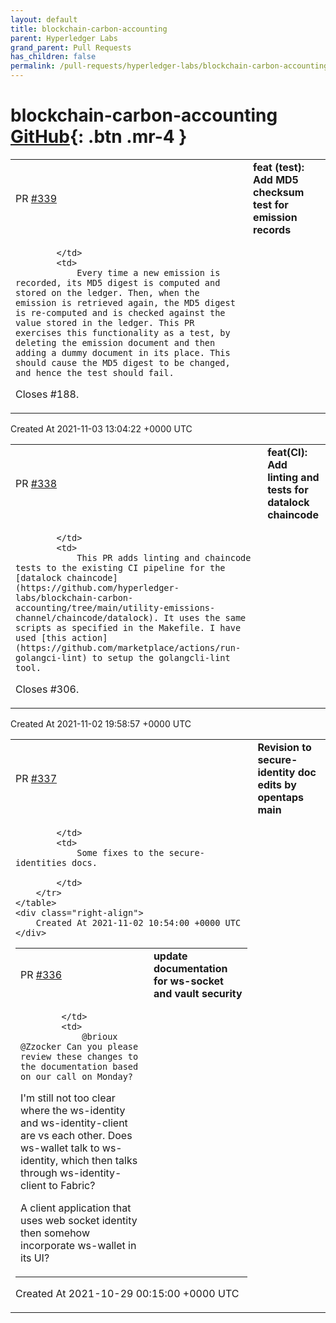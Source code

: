 ```yaml
---
layout: default
title: blockchain-carbon-accounting
parent: Hyperledger Labs
grand_parent: Pull Requests
has_children: false
permalink: /pull-requests/hyperledger-labs/blockchain-carbon-accounting
---
```


# blockchain-carbon-accounting <span class="fs-3 right-align">[GitHub](https://github.com/hyperledger-labs/blockchain-carbon-accounting){: .btn .mr-4 }</span>


<div>
    <table>
        <tr>
            <td>
                PR <a href="https://github.com/hyperledger-labs/blockchain-carbon-accounting/pull/339" class=".btn">#339</a>
            </td>
            <td>
                <b>
                    feat (test): Add MD5 checksum test for emission records
                </b>
            </td>
        </tr>
        <tr>
            <td>
                
            </td>
            <td>
                Every time a new emission is recorded, its MD5 digest is computed and stored on the ledger. Then, when the emission is retrieved again, the MD5 digest is re-computed and is checked against the value stored in the ledger. This PR exercises this functionality as a test, by deleting the emission document and then adding a dummy document in its place. This should cause the MD5 digest to be changed, and hence the test should fail.

Closes #188.
            </td>
        </tr>
    </table>
    <div class="right-align">
        Created At 2021-11-03 13:04:22 +0000 UTC
    </div>
</div>

<div>
    <table>
        <tr>
            <td>
                PR <a href="https://github.com/hyperledger-labs/blockchain-carbon-accounting/pull/338" class=".btn">#338</a>
            </td>
            <td>
                <b>
                    feat(CI): Add linting and tests for datalock chaincode
                </b>
            </td>
        </tr>
        <tr>
            <td>
                
            </td>
            <td>
                This PR adds linting and chaincode tests to the existing CI pipeline for the [datalock chaincode](https://github.com/hyperledger-labs/blockchain-carbon-accounting/tree/main/utility-emissions-channel/chaincode/datalock). It uses the same scripts as specified in the Makefile. I have used [this action](https://github.com/marketplace/actions/run-golangci-lint) to setup the golangcli-lint tool.

Closes #306.
            </td>
        </tr>
    </table>
    <div class="right-align">
        Created At 2021-11-02 19:58:57 +0000 UTC
    </div>
</div>

<div>
    <table>
        <tr>
            <td>
                PR <a href="https://github.com/hyperledger-labs/blockchain-carbon-accounting/pull/337" class=".btn">#337</a>
            </td>
            <td>
                <b>
                    Revision to secure-identity doc edits by opentaps main
                </b>
            </td>
        </tr>
        <tr>
            <td>
                
            </td>
            <td>
                Some fixes to the secure-identities docs.

            </td>
        </tr>
    </table>
    <div class="right-align">
        Created At 2021-11-02 10:54:00 +0000 UTC
    </div>
</div>

<div>
    <table>
        <tr>
            <td>
                PR <a href="https://github.com/hyperledger-labs/blockchain-carbon-accounting/pull/336" class=".btn">#336</a>
            </td>
            <td>
                <b>
                    update documentation for ws-socket and vault security
                </b>
            </td>
        </tr>
        <tr>
            <td>
                
            </td>
            <td>
                @brioux @Zzocker Can you please review these changes to the documentation based on our call on Monday?

I'm still not too clear where the ws-identity and ws-identity-client are vs each other. Does ws-wallet talk to ws-identity, which then talks through ws-identity-client to Fabric?

A client application that uses web socket identity then somehow incorporate ws-wallet in its UI?
            </td>
        </tr>
    </table>
    <div class="right-align">
        Created At 2021-10-29 00:15:00 +0000 UTC
    </div>
</div>

